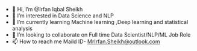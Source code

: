 - 👋 Hi, I’m @Irfan Iqbal Sheikh
- 👀 I’m interested in Data Science and NLP
- 🌱 I’m currently learning Machine learning ,Deep learning and statistical analysis
- 💞️ I’m looking to collaborate on Full time Data Scientist/NLP/ML Job Role
- 📫 How to reach me Maild ID- MrIrfan.Sheikh@outlook.com

<!---
Irfan-S-1/Irfan-S-1 is a ✨ special ✨ repository because its `README.md` (this file) appears on your GitHub profile.
You can click the Preview link to take a look at your changes.
--->
